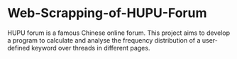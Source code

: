 # Web-Scrapping-of-HUPU-Forum
 HUPU forum is a famous Chinese online forum. This project aims to develop a program to calculate and analyse the frequency distribution of a user-defined keyword over threads in different pages.
